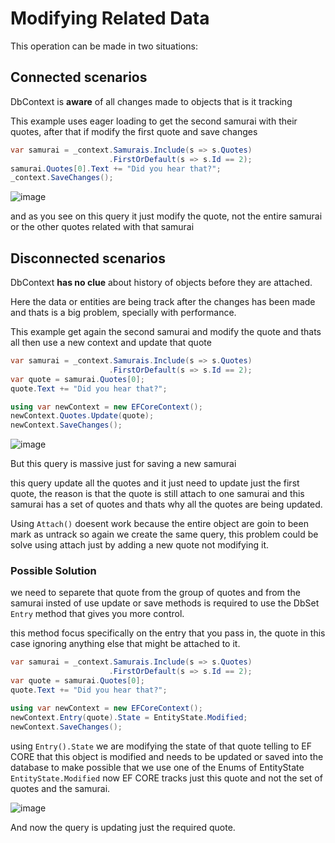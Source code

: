 # Modifying Related Data

This operation can be made in two situations:

## Connected scenarios

DbContext is **aware** of all changes made to objects that is it tracking 

This example uses eager loading to get the second samurai with their quotes, after that if modify the first quote and save changes

```csharp
var samurai = _context.Samurais.Include(s => s.Quotes)
                      .FirstOrDefault(s => s.Id == 2);
samurai.Quotes[0].Text += "Did you hear that?";
_context.SaveChanges();
```

![image](https://user-images.githubusercontent.com/53051438/198298446-95f3bfbd-7b73-41dc-a71b-7bda2ce38b1d.png)

and as you see on this query it just modify the quote, not the entire samurai or the other quotes related with that samurai

## Disconnected scenarios

DbContext **has no clue** about history of objects before they are attached.

Here the data or entities are being track after the changes has been made and thats is a big problem, specially with performance.

This example get again the second samurai and modify the quote and thats all then use a new context and update that quote

```csharp
var samurai = _context.Samurais.Include(s => s.Quotes)
                      .FirstOrDefault(s => s.Id == 2);
var quote = samurai.Quotes[0];
quote.Text += "Did you hear that?";

using var newContext = new EFCoreContext();
newContext.Quotes.Update(quote);
newContext.SaveChanges();
```

![image](https://user-images.githubusercontent.com/53051438/198299288-080911ae-ece9-4220-8150-c44c4d75e7f1.png)

But this query is massive just for saving a new samurai

this query update all the quotes and it just need to update just the first quote, the reason is that the quote is still attach to one samurai and this samurai has a set of quotes and thats why all the quotes are being updated.

Using `Attach()` doesent work because the entire object are goin to been mark as untrack so again we create the same query, this problem could be solve using attach just by adding a new quote not modifying it.

### Possible Solution

we need to separete that quote from the group of quotes and from the samurai insted of use update or save methods is required to use the DbSet `Entry` method that gives you more control.

this method focus specifically on the entry that you pass in, the quote in this case ignoring anything else that might be attached to it.

```csharp
var samurai = _context.Samurais.Include(s => s.Quotes)
                      .FirstOrDefault(s => s.Id == 2);
var quote = samurai.Quotes[0];
quote.Text += "Did you hear that?";

using var newContext = new EFCoreContext();
newContext.Entry(quote).State = EntityState.Modified;
newContext.SaveChanges();
```

using `Entry().State` we are modifying the state of that quote telling to EF CORE that this object is modified and needs to be updated or saved into the database to make possible that we use one of the Enums of EntityState `EntityState.Modified` now EF CORE tracks just this quote and not the set of quotes and the samurai.

![image](https://user-images.githubusercontent.com/53051438/198301809-81e110ba-6d71-41ba-bd3f-5b96691c0999.png)

And now the query is updating just the required quote.
